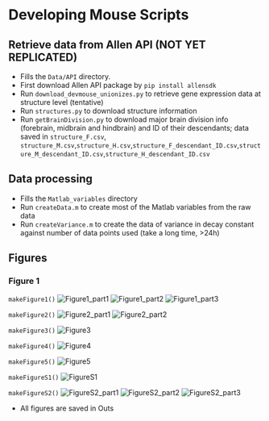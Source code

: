 # Developing Mouse Scripts

## Retrieve data from Allen API (NOT YET REPLICATED)
* Fills the `Data/API` directory.
* First download Allen API package by `pip install allensdk`
* Run `download_devmouse_unionizes.py` to retrieve gene expression data at structure level (tentative)
* Run `structures.py` to download structure information
* Run `getBrainDivision.py` to download major brain division info (forebrain, midbrain and hindbrain) and ID of their descendants; data saved in `structure_F.csv`, `structure_M.csv`,`structure_H.csv`,`structure_F_descendant_ID.csv`,`structure_M_descendant_ID.csv`,`structure_H_descendant_ID.csv`

## Data processing
* Fills the `Matlab_variables` directory
* Run `createData.m` to create most of the Matlab variables from the raw data
* Run `createVariance.m` to create the data of variance in decay constant against number of data points used (take a long time, >24h)

## Figures
### Figure 1
`makeFigure1()`
![Figure1_part1](Outs/figure1/figure1_part1.png)
![Figure1_part2](Outs/figure1/figure1_part2.png)
![Figure1_part3](Outs/figure1/figure1_part3.png)

`makeFigure2()`
![Figure2_part1](Outs/figure2/figure2_part1.png)
![Figure2_part2](Outs/figure2/figure2_part2.png)

`makeFigure3()`
![Figure3](Outs/figure3/figure3.png)

`makeFigure4()`
![Figure4](Outs/figure4/figure4.png)

`makeFigure5()`
![Figure5](Outs/figure5/figure5.png)

`makeFigureS1()`
![FigureS1](Outs/figureS1/figureS1.png)

`makeFigureS2()`
![FigureS2_part1](Outs/figureS2/figureS2_part1.png)
![FigureS2_part2](Outs/figureS2/figureS2_part2.png)
![FigureS2_part3](Outs/figureS2/figureS2_part3.png)

* All figures are saved in Outs

